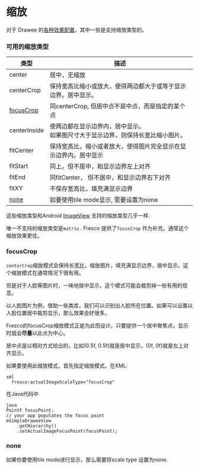 # 缩放

对于 Drawee 的[各种效果配置](drawee-components.html)，其中一些是支持缩放类型的。

### 可用的缩放类型

| 类型 | 描述 |
| --------- | ----------- |
| center | 居中，无缩放 |
| centerCrop | 保持宽高比缩小或放大，使得两边都大于或等于显示边界。居中显示。|
| [focusCrop](#focusCrop) | 同centerCrop, 但居中点不是中点，而是指定的某个点|
| centerInside | 使两边都在显示边界内，居中显示。<br/>如果图尺寸大于显示边界，则保持长宽比缩小图片。|
| fitCenter | 保持宽高比，缩小或者放大，使得图片完全显示在显示边界内。居中显示|
| fitStart | 同上。但不居中，和显示边界左上对齐|
| fitEnd | 同fitCenter， 但不居中，和显示边界右下对齐|
| fitXY | 不保存宽高比，填充满显示边界|
| [none](#none) | 如要使用tile mode显示, 需要设置为none|

这些缩放类型和Android [ImageView](http://developer.android.com/reference/android/widget/ImageView.ScaleType.html) 支持的缩放类型几乎一样.

唯一不支持的缩放类型是`matrix.` Fresco 提供了`focusCrop` 作为补充。通常这个缩放效果更佳。

### focusCrop

`centerCrop`缩放模式会保持长宽比，缩放图片，填充满显示边界，居中显示。这个缩放模式在通常情况下很有用。

但是对于人脸等图片时，一味地居中显示，这个模式可能会裁剪掉一些有用的信息。

以人脸图片为例，借助一些类库，我们可以识别出人脸所在位置。如果可以设置以人脸位置居中裁剪显示，那么效果会好很多。

Fresco的focusCrop缩放模式正是为此而设计。只要提供一个居中聚焦点，显示时就会**尽量**以此点为中心。

居中点是以相对方式给出的，比如(0.5f, 0.5f)就是居中显示，(0f, 0f)就是左上对齐显示。

如果要使用此缩放模式，首先指定缩放模式。在XML:

```
xml
  fresco:actualImageScaleType="focusCrop"
```
  
在Java代码中
  
```
java
PointF focusPoint;
// your app populates the focus point
mSimpleDraweeView
    .getHierarchy()
    .setActualImageFocusPoint(focusPoint);
```

### none

如果你要使用tile mode进行显示，那么需要将scale type 设置为none.
